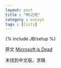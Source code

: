 ```yaml
---
layout: post
title : "MS之死"
category : essays
tags : [lists]
---
```

{% include JB/setup %}

原文 [Microsoft is Dead](http://www.paulgraham.com/microsoft.html)  

未找到中文版，求稿   
